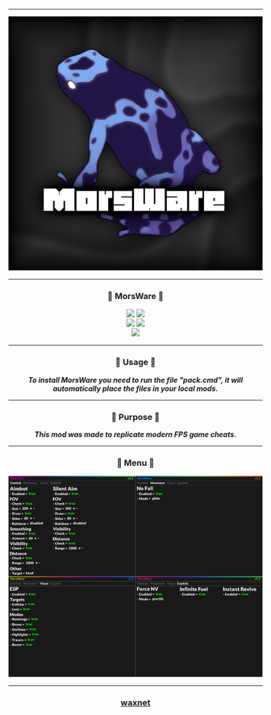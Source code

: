 -----

<p align="center">
  <kbd>
    <img src="https://raw.githubusercontent.com/waxnet/MorsWare/main/.github/workflows/icon.png">
  </kbd>
</p>

-----

### <p align="center">🍄 MorsWare 🍄</p>
<p align="center">
  <img src="https://img.shields.io/github/last-commit/waxnet/MorsWare">
  <img src="https://img.shields.io/github/license/waxnet/MorsWare">
  <br>
  <img src="https://img.shields.io/github/stars/waxnet/MorsWare">
  <img src="https://img.shields.io/github/forks/waxnet/MorsWare">
  <br>
  <img src="https://img.shields.io/github/languages/top/waxnet/MorsWare">
</p>

-----

### <p align="center">🔑 Usage 🔑</p>
<p align="center"><i><b>
To install MorsWare you need to run the file "pack.cmd", it
will automatically place the files in your local mods.
</b></i></p>

-----

### <p align="center">🤔 Purpose 🤔</p>
<p align="center"><i><b>
This mod was made to replicate modern FPS game cheats.
</b></i></p>

-----

### <p align="center">📜 Menu 📜</p>
<p align="center">
  <img src="https://raw.githubusercontent.com/waxnet/MorsWare/main/assets/media/menu.png">
</p>

-----

### <p align="center"><a href="https://github.com/waxnet">waxnet</a></p>